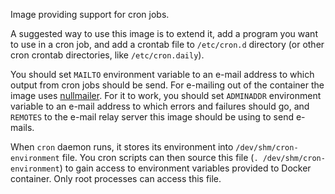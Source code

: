 Image providing support for cron jobs.

A suggested way to use this image is to extend it, add a program you want
to use in a cron job, and add a crontab file to `/etc/cron.d` directory
(or other cron crontab directories, like `/etc/cron.daily`).

You should set `MAILTO` environment variable to an e-mail address to which output from cron jobs should be send.
For e-mailing out of the container the image uses [nullmailer](http://untroubled.org/nullmailer/).
For it to work, you should set `ADMINADDR` environment variable to an e-mail address to which errors and failures should
go, and `REMOTES` to the e-mail relay server this image should be using to send e-mails.

When `cron` daemon runs, it stores its environment into `/dev/shm/cron-environment` file.
You cron scripts can then source this file (`. /dev/shm/cron-environment`) to gain access
to environment variables provided to Docker container. Only root processes can access this file.
